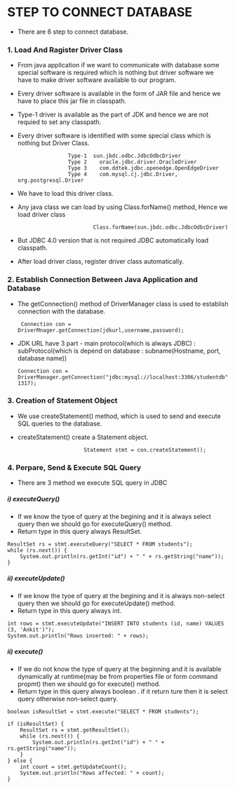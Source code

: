 # STEP TO CONNECT DATABASE 
- There are 6 step to connect database.

### 1. Load And Ragister Driver Class 
- From java application if we want to communicate with database some special software is required which is nothing but driver software we have to make driver software available to our program.
- Every driver software is available in the form of JAR file and hence we have to place this jar file in classpath.
- Type-1 driver is available as the part of JDK and hence we are not requied to set any classpath.
- Every driver software is identified with some special class which is nothing but Driver Class.
  
                      Type-1  sun.jbdc.odbc.JdbcOdbcDriver
                      Type 2	oracle.jdbc.driver.OracleDriver
                      Type 3	com.ddtek.jdbc.openedge.OpenEdgeDriver
                      Type 4	com.mysql.cj.jdbc.Driver, org.postgresql.Driver

- We have to load this driver class.
- Any java class we can load by using Class.forName() method, Hence we load driver class

                              Class.forName(sun.jbdc.odbc.JdbcOdbcDriver)
- But JDBC 4.0 version that is not required JDBC automatically load classpath.
- After load driver class, register driver class automatically.

### 2. Establish Connection Between Java Application and Database
- The getConnection() method of DriverManager class is used to establish connection with the database.

       Connection con = DriverMnager.getConnection(jdkurl,username,password);
- JDK URL have 3 part - main protocol(which is always JDBC) : subProtocol(which is depend on database : subname(Hostname, port, database name))

      Connection con = DriverManager.getConnection("jdbc:mysql://localhost:3306/studentdb","root", 1317);

### 3. Creation of Statement Object
- We use createStatement() method, which is used to send and execute SQL queries to the database.
- createStatement() create a Statement object.

                           Statement stmt = con.createStatement();

 ### 4. Perpare, Send & Execute SQL Query
 - There are 3 method we execute SQL query in JDBC

##### i) executeQuery() 
 - If we know the tyoe of query at the begining and it is always select query then we should go for executeQuery() method.
 - Return type in this query always ResultSet.
```
ResultSet rs = stmt.executeQuery("SELECT * FROM students");
while (rs.next()) {
    System.out.println(rs.getInt("id") + " " + rs.getString("name"));
}
```

##### ii) executeUpdate() 
- If we know the tyoe of query at the begining and it is always non-select query then we should go for executeUpdate() method.
-  Return type in this query always int.
```
int rows = stmt.executeUpdate("INSERT INTO students (id, name) VALUES (3, 'Ankit')");
System.out.println("Rows inserted: " + rows);
```

##### ii) execute() 
- If we do not know the type of query at the beginning and it is available dynamically at runtime(may be from properties file or form command propmt) then we should go for execute() method.
- Return type in this query always boolean . if it return ture then it is select query otherwise non-select query.
```
boolean isResultSet = stmt.execute("SELECT * FROM students");

if (isResultSet) {
    ResultSet rs = stmt.getResultSet();
    while (rs.next()) {
        System.out.println(rs.getInt("id") + " " + rs.getString("name"));
    }
} else {
    int count = stmt.getUpdateCount();
    System.out.println("Rows affected: " + count);
}
```
